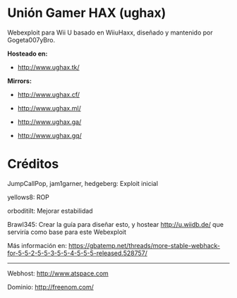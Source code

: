 # Unión Gamer HAX (ughax)

Webexploit para Wii U basado en WiiuHaxx, diseñado y mantenido por Gogeta007yBro.

**Hosteado en:**

- http://www.ughax.tk/

**Mirrors:**

- http://www.ughax.cf/

- http://www.ughax.ml/

- http://www.ughax.ga/

- http://www.ughax.gq/


# Créditos

JumpCallPop, jam1garner, hedgeberg: Exploit inicial

yellows8: ROP

orboditilt: Mejorar estabilidad

Brawl345: Crear la guía para diseñar esto, y hostear http://u.wiidb.de/ que serviría como base para este Webexploit

Más información en: https://gbatemp.net/threads/more-stable-webhack-for-5-5-2-5-5-3-5-5-4-5-5-5-released.528757/
***

Webhost: http://www.atspace.com

Dominio: http://freenom.com/
